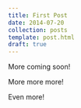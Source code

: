 ```yaml
---
title: First Post
date: 2014-07-20
collection: posts
template: post.html
draft: true
---
```


More coming soon!

More more more!

Even more!
